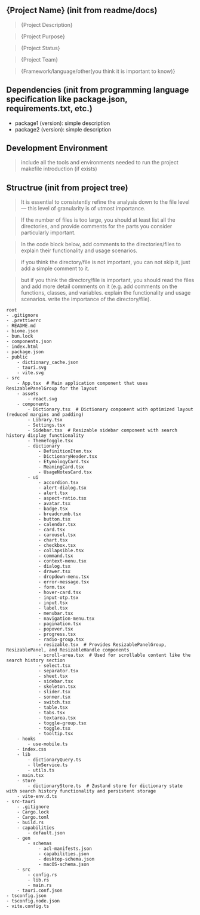 ## {Project Name} (init from readme/docs)

> {Project Description}

> {Project Purpose}

> {Project Status}

> {Project Team}

> {Framework/language/other(you think it is important to know)}



## Dependencies (init from programming language specification like package.json, requirements.txt, etc.)

* package1 (version): simple description
* package2 (version): simple description


## Development Environment

> include all the tools and environments needed to run the project
> makefile introduction (if exists)


## Structrue (init from project tree)

> It is essential to consistently refine the analysis down to the file level — this level of granularity is of utmost importance.

> If the number of files is too large, you should at least list all the directories, and provide comments for the parts you consider particularly important.

> In the code block below, add comments to the directories/files to explain their functionality and usage scenarios.

> if you think the directory/file is not important, you can not skip it, just add a simple comment to it.

> but if you think the directory/file is important, you should read the files and add more detail comments on it (e.g. add comments on the functions, classes, and variables. explain the functionality and usage scenarios. write the importance of the directory/file).
```
root
- .gitignore
- .prettierrc
- README.md
- biome.json
- bun.lock
- components.json
- index.html
- package.json
- public
    - dictionary_cache.json
    - tauri.svg
    - vite.svg
- src
    - App.tsx  # Main application component that uses ResizablePanelGroup for the layout
    - assets
        - react.svg
    - components
        - Dictionary.tsx  # Dictionary component with optimized layout (reduced margins and padding)
        - Library.tsx
        - Settings.tsx
        - Sidebar.tsx  # Resizable sidebar component with search history display functionality
        - ThemeToggle.tsx
        - dictionary
            - DefinitionItem.tsx
            - DictionaryHeader.tsx
            - EtymologyCard.tsx
            - MeaningCard.tsx
            - UsageNotesCard.tsx
        - ui
            - accordion.tsx
            - alert-dialog.tsx
            - alert.tsx
            - aspect-ratio.tsx
            - avatar.tsx
            - badge.tsx
            - breadcrumb.tsx
            - button.tsx
            - calendar.tsx
            - card.tsx
            - carousel.tsx
            - chart.tsx
            - checkbox.tsx
            - collapsible.tsx
            - command.tsx
            - context-menu.tsx
            - dialog.tsx
            - drawer.tsx
            - dropdown-menu.tsx
            - error-message.tsx
            - form.tsx
            - hover-card.tsx
            - input-otp.tsx
            - input.tsx
            - label.tsx
            - menubar.tsx
            - navigation-menu.tsx
            - pagination.tsx
            - popover.tsx
            - progress.tsx
            - radio-group.tsx
            - resizable.tsx  # Provides ResizablePanelGroup, ResizablePanel, and ResizableHandle components
            - scroll-area.tsx  # Used for scrollable content like the search history section
            - select.tsx
            - separator.tsx
            - sheet.tsx
            - sidebar.tsx
            - skeleton.tsx
            - slider.tsx
            - sonner.tsx
            - switch.tsx
            - table.tsx
            - tabs.tsx
            - textarea.tsx
            - toggle-group.tsx
            - toggle.tsx
            - tooltip.tsx
    - hooks
        - use-mobile.ts
    - index.css
    - lib
        - dictionaryQuery.ts
        - llmService.ts
        - utils.ts
    - main.tsx
    - store
        - dictionaryStore.ts  # Zustand store for dictionary state with search history functionality and persistent storage
    - vite-env.d.ts
- src-tauri
    - .gitignore
    - Cargo.lock
    - Cargo.toml
    - build.rs
    - capabilities
        - default.json
    - gen
        - schemas
            - acl-manifests.json
            - capabilities.json
            - desktop-schema.json
            - macOS-schema.json
    - src
        - config.rs
        - lib.rs
        - main.rs
    - tauri.conf.json
- tsconfig.json
- tsconfig.node.json
- vite.config.ts
```
